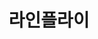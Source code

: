 ---
id: 5
title: 라인플라이
caption: 초고속 인터넷가입 비교견적
url: https://linefly.co.kr/
category: Life
device: PC, Mobile
---